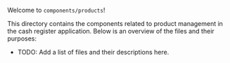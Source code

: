 Welcome to `components/products`!

This directory contains the components related to product management in the cash register application. Below is an overview of the files and their purposes:

- TODO: Add a list of files and their descriptions here.
